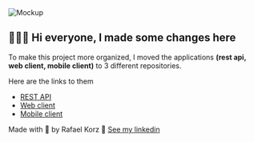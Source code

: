 <img alt="Mockup" src="https://res.cloudinary.com/dggqpuakg/image/upload/v1590776035/gobarber_ogmyuh.jpg">

## 👨🏻‍💻 Hi everyone, I made some changes here

To make this project more organized, I moved the applications **(rest api, web client, mobile client)** to 3 different repositories.

Here are the links to them

- [REST API](https://github.com/rafaelkorz/go-barber-v2/tree/master/backend)
- [Web client](https://github.com/rafaelkorz/go-barber-v2/tree/master/web)
- [Mobile client](https://github.com/rafaelkorz/go-barber-v2/tree/master/app)

Made with 💜 by Rafael Korz 👋 [See my linkedin](https://www.linkedin.com/in/rafael-korz-60105537/)

